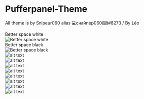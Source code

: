 # Pufferpanel-Theme

All theme is by Snipeur060 alias 💻снайпер060⌨#8273 / By Léo</br>

Better space white</br>
![Better space white](https://github.com/Snipeur060/Pufferpanel-Theme/blob/main/betspacewh.png)</br>
Better space black</br>
![Better space black](https://github.com/Snipeur060/Pufferpanel-Theme/blob/main/betterspacebla.png)</br>
![alt text](http://url/to/img.png)</br>
![alt text](http://url/to/img.png)</br>
![alt text](http://url/to/img.png)</br>
![alt text](http://url/to/img.png)</br>
![alt text](http://url/to/img.png)</br>
![alt text](http://url/to/img.png)</br>
![alt text](http://url/to/img.png)</br>
![alt text](http://url/to/img.png)</br>
